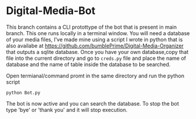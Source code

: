 # Digital-Media-Bot

This branch contains a CLI protottype of the bot that is present in main branch. This one runs locally in a terminal window. You will need a database of your media files, I've made mine using a script I wrote in python that is also availabe at https://github.com/bumblePrime/Digital-Media-Organizer that outputs a sqlite database. Once you have your own database,copy that file into the current directory and go to `creds.py` file and place the name of database and the name of table inside the database to be searched. 

Open termianal/command promt in the same directory and run the python script
  ```
  python Bot.py
  ```
  The bot is now active and you can search the database. To stop the bot type 'bye' or 'thank you' and it will stop execution.
